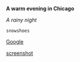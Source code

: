 **A warm evening in Chicago**

*A rainy night*

    snowshoes


[Google](http://www.google.com)    

[screenshot](https://github.com/alexstevenson19/phase-0-GPS-1/blob/master/gps1-1.PNG)
